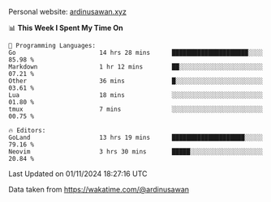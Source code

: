Personal website: [ardinusawan.xyz](https://ardinusawan.xyz)

<!--START_SECTION:waka-->
📊 **This Week I Spent My Time On** 

```text
💬 Programming Languages: 
Go                       14 hrs 28 mins      █████████████████████░░░░   85.98 % 
Markdown                 1 hr 12 mins        ██░░░░░░░░░░░░░░░░░░░░░░░   07.21 % 
Other                    36 mins             █░░░░░░░░░░░░░░░░░░░░░░░░   03.61 % 
Lua                      18 mins             ░░░░░░░░░░░░░░░░░░░░░░░░░   01.80 % 
tmux                     7 mins              ░░░░░░░░░░░░░░░░░░░░░░░░░   00.75 % 

🔥 Editors: 
GoLand                   13 hrs 19 mins      ████████████████████░░░░░   79.16 % 
Neovim                   3 hrs 30 mins       █████░░░░░░░░░░░░░░░░░░░░   20.84 % 
```


 Last Updated on 01/11/2024 18:27:16 UTC
<!--END_SECTION:waka-->
Data taken from https://wakatime.com/@ardinusawan
